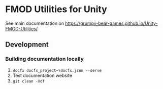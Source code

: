 # FMOD Utilities for Unity

See main documentation on https://grumpy-bear-games.github.io/Unity-FMOD-Utilities/


## Development

### Building documentation locally

1. `docfx docfx_project~\docfx.json --serve`
2. Test documentation website
3. `git clean -Xdf` 
